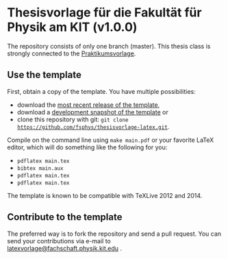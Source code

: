 # Thesisvorlage für die Fakultät für Physik am KIT (v1.0.0)

The repository consists of only one branch (master). This thesis class is strongly connected to the [Praktikumsvorlage](https://github.com/fsphys/praktikum-protokollvorlage-latex/).

## Use the template
First, obtain a copy of the template. You have multiple possibilities:
* download the [most recent release of the template](https://github.com/fsphys/thesisvorlage-latex/releases),
* download a [development snapshot of the template](https://github.com/fsphys/thesisvorlage-latex/archive/master.zip) or
* clone this repository with git: <code>git clone https://github.com/fsphys/thesisvorlage-latex.git</code>.

Compile on the command line using <code>make main.pdf</code> or your favorite LaTeX editor, which will do something like the following for you:
* <code>pdflatex main.tex</code>
* <code>bibtex main.aux</code>
* <code>pdflatex main.tex</code>
* <code>pdflatex main.tex</code>

The template is known to be compatible with TeXLive 2012 and 2014.

## Contribute to the template

The preferred way is to fork the repository and send a pull request. You can send your contributions via e-mail to latexvorlage@fachschaft.physik.kit.edu .
